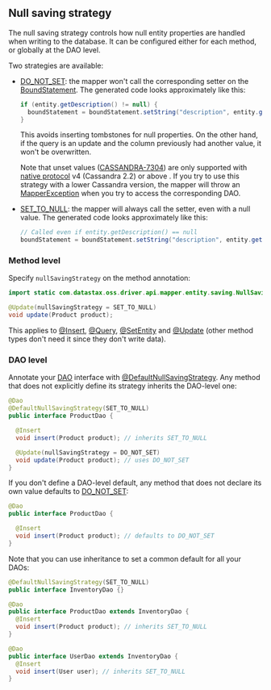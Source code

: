 <!--
Licensed to the Apache Software Foundation (ASF) under one
or more contributor license agreements.  See the NOTICE file
distributed with this work for additional information
regarding copyright ownership.  The ASF licenses this file
to you under the Apache License, Version 2.0 (the
"License"); you may not use this file except in compliance
with the License.  You may obtain a copy of the License at

  http://www.apache.org/licenses/LICENSE-2.0

Unless required by applicable law or agreed to in writing,
software distributed under the License is distributed on an
"AS IS" BASIS, WITHOUT WARRANTIES OR CONDITIONS OF ANY
KIND, either express or implied.  See the License for the
specific language governing permissions and limitations
under the License.
-->

## Null saving strategy

The null saving strategy controls how null entity properties are handled when writing to the
database. It can be configured either for each method, or globally at the DAO level.

Two strategies are available:

* [DO_NOT_SET]: the mapper won't call the corresponding setter on the [BoundStatement]. The
  generated code looks approximately like this:

    ```java
    if (entity.getDescription() != null) {
      boundStatement = boundStatement.setString("description", entity.getDescription());
    }
    ```
    
    This avoids inserting tombstones for null properties. On the other hand, if the query is an
    update and the column previously had another value, it won't be overwritten.

    Note that unset values ([CASSANDRA-7304]) are only supported with [native
    protocol](../../../core/native_protocol/) v4 (Cassandra 2.2) or above . If you try to use this
    strategy with a lower Cassandra version, the mapper will throw an [MapperException] when you try
    to access the corresponding DAO.

* [SET_TO_NULL]: the mapper will always call the setter, even with a null value. The generated code
  looks approximately like this:
  
    ```java
    // Called even if entity.getDescription() == null
    boundStatement = boundStatement.setString("description", entity.getDescription());
    ```

### Method level

Specify `nullSavingStrategy` on the method annotation:

```java
import static com.datastax.oss.driver.api.mapper.entity.saving.NullSavingStrategy.SET_TO_NULL;

@Update(nullSavingStrategy = SET_TO_NULL)
void update(Product product);
```

This applies to [@Insert](../insert/), [@Query](../query/), [@SetEntity](../setentity/) and
[@Update](../update/) (other method types don't need it since they don't write data).

### DAO level

Annotate your [DAO](../../daos/) interface with [@DefaultNullSavingStrategy]. Any method that does
not explicitly define its strategy inherits the DAO-level one:

```java
@Dao
@DefaultNullSavingStrategy(SET_TO_NULL)
public interface ProductDao {

  @Insert
  void insert(Product product); // inherits SET_TO_NULL

  @Update(nullSavingStrategy = DO_NOT_SET)
  void update(Product product); // uses DO_NOT_SET
}
```

If you don't define a DAO-level default, any method that does not declare its own value defaults to
[DO_NOT_SET]:

```java
@Dao
public interface ProductDao {

  @Insert
  void insert(Product product); // defaults to DO_NOT_SET
}
```

Note that you can use inheritance to set a common default for all your DAOs:

```java
@DefaultNullSavingStrategy(SET_TO_NULL)
public interface InventoryDao {}

@Dao
public interface ProductDao extends InventoryDao {
  @Insert
  void insert(Product product); // inherits SET_TO_NULL
}

@Dao
public interface UserDao extends InventoryDao {
  @Insert
  void insert(User user); // inherits SET_TO_NULL
}
```

[@DefaultNullSavingStrategy]: https://docs.datastax.com/en/drivers/java/4.4/com/datastax/oss/driver/api/mapper/annotations/DefaultNullSavingStrategy.html
[BoundStatement]:             https://docs.datastax.com/en/drivers/java/4.4/com/datastax/oss/driver/api/core/cql/BoundStatement.html
[MapperException]:            https://docs.datastax.com/en/drivers/java/4.4/com/datastax/oss/driver/api/mapper/MapperException.html
[DO_NOT_SET]:                 https://docs.datastax.com/en/drivers/java/4.4/com/datastax/oss/driver/api/mapper/entity/saving/NullSavingStrategy.html#DO_NOT_SET
[SET_TO_NULL]:                https://docs.datastax.com/en/drivers/java/4.4/com/datastax/oss/driver/api/mapper/entity/saving/NullSavingStrategy.html#SET_TO_NULL
      
[CASSANDRA-7304]: https://issues.apache.org/jira/browse/CASSANDRA-7304
